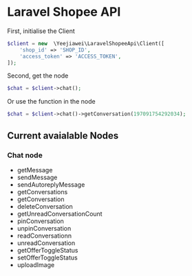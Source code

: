 # Laravel Shopee API

First, initialise the Client
```php
$client = new  \Yeejiawei\LaravelShopeeApi\Client([
    'shop_id' => 'SHOP_ID',
    'access_token' => 'ACCESS_TOKEN',
]);
```

Second, get the node
```php
$chat = $client->chat();
```

Or use the function in the node
```php
$chat = $client->chat()->getConversation(197091754292034);
```

## Current avaialable Nodes
### Chat node
- getMessage
- sendMessage
- sendAutoreplyMessage
- getConversations
- getConversation
- deleteConversation
- getUnreadConversationCount
- pinConversation
- unpinConversation
- readConversationn
- unreadConversation
- getOfferToggleStatus
- setOfferToggleStatus
- uploadImage
